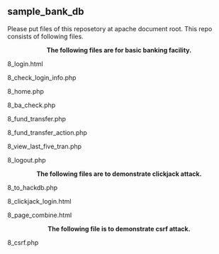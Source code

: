 ## sample_bank_db
Please put files of this reposetory at apache document root.
This repo consists of following files.

**<div align="center">The following files are for basic banking facility.</div>**

8_login.html

8_check_login_info.php

8_home.php

8_ba_check.php

8_fund_transfer.php

8_fund_transfer_action.php

8_view_last_five_tran.php

8_logout.php

**<div align="center">The following files are to demonstrate clickjack attack.</div>**

8_to_hackdb.php

8_clickjack_login.html

8_page_combine.html

**<div align="center">The following file is to demonstrate csrf attack.</div>**

8_csrf.php
